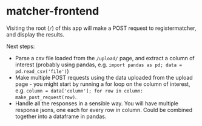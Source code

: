 # matcher-frontend

Visiting the root (`/`) of this app will make a POST request to registermatcher, and display the results.

Next steps:

* Parse a csv file loaded from the `/upload/` page, and extract a column of interest (probably using pandas, e.g. `import pandas as pd; data = pd.read_csv('file')`)
* Make multiple POST requests using the data uploaded from the upload page - you might start by running a for loop on the column of interest, e.g. `column = data['column']; for row in column: make_post_request(row)`.
* Handle all the responses in a sensible way. You will have multiple response jsons, one each for every row in column. Could be combined together into a dataframe in pandas.
